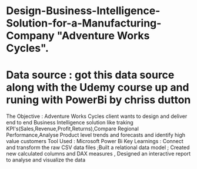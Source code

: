 # Design-Business-Intelligence-Solution-for-a-Manufacturing-Company "Adventure Works Cycles".
# Data source : got this data source along with the Udemy course up and runing with PowerBi by chriss dutton 
The Objective : Adventure Works Cycles client wants to design and deliver end to end Business Intelligence solution like traking KPI's(Sales,Revenue,Profit,Returns),Compare Regional Performance,Analyse Product level trends and forecasts and identify high value customers
Tool Used : Microsoft Power Bi
Key Learnings : Connect and transform the raw CSV data files ;Built a relational data model ; Created new calculated columns and DAX measures , Designed an interactive report to analyse and visualize the data

